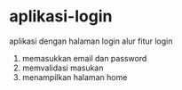 # aplikasi-login
aplikasi dengan halaman login
alur fitur login

1. memasukkan email dan password
2. memvalidasi masukan
3. menampilkan halaman home
